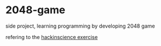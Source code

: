 # 2048-game

side project, learning programming by developing 2048 game

refering to the [hackinscience exercise](https://www.hackinscience.org/exercises/make-your-own-2048-in-python)
